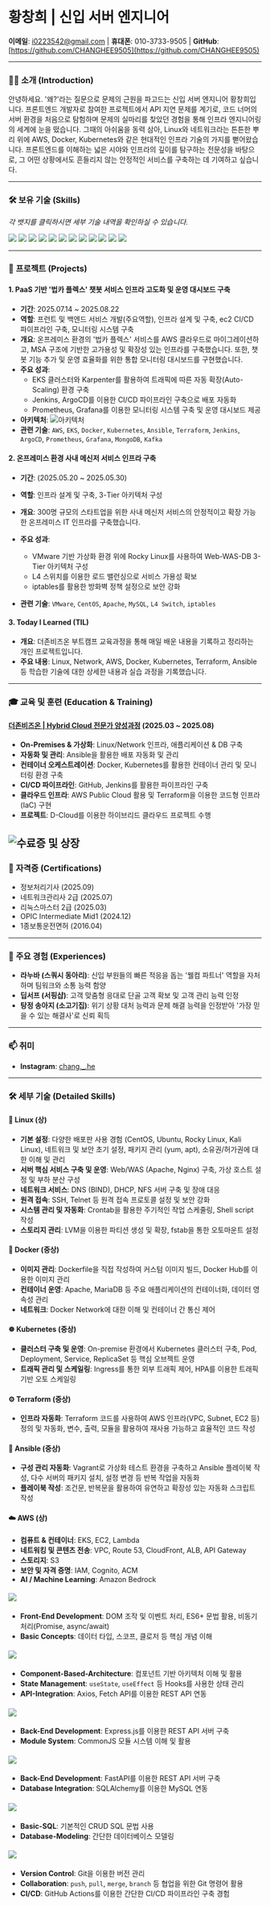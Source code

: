 # 황창희 | 신입 서버 엔지니어

**이메일**: i0223542@gmail.com | **휴대폰**: 010-3733-9505 | **GitHub**: [https://github.com/CHANGHEE9505](https://github.com/CHANGHEE9505)

---

### 🙋‍♂️ **소개 (Introduction)**
안녕하세요. '왜?'라는 질문으로 문제의 근원을 파고드는 신입 서버 엔지니어 황창희입니다. 프론트엔드 개발자로 참여한 프로젝트에서 API 지연 문제를 계기로, 코드 너머의 서버 환경을 처음으로 탐험하며 문제의 실마리를 찾았던 경험을 통해 인프라 엔지니어링의 세계에 눈을 떴습니다. 그때의 아쉬움을 동력 삼아, Linux와 네트워크라는 튼튼한 뿌리 위에 AWS, Docker, Kubernetes와 같은 현대적인 인프라 기술의 가지를 뻗어왔습니다. 프론트엔드를 이해하는 넓은 시야와 인프라의 깊이를 탐구하는 전문성을 바탕으로, 그 어떤 상황에서도 흔들리지 않는 안정적인 서비스를 구축하는 데 기여하고 싶습니다.

---

### 🛠️ **보유 기술 (Skills)**
*각 뱃지를 클릭하시면 세부 기술 내역을 확인하실 수 있습니다.*

[![](https://img.shields.io/badge/Linux-FCC624?style=for-the-badge&logo=linux&logoColor=black)](#linux-skills)
[![](https://img.shields.io/badge/Docker-2496ED?style=for-the-badge&logo=docker&logoColor=white)](#docker-skills)
[![](https://img.shields.io/badge/Kubernetes-326CE5?style=for-the-badge&logo=kubernetes&logoColor=white)](#kubernetes-skills)
[![](https://img.shields.io/badge/Terraform-7B42BC?style=for-the-badge&logo=terraform&logoColor=white)](#terraform-skills)
[![](https://img.shields.io/badge/Ansible-EE0000?style=for-the-badge&logo=ansible&logoColor=white)](#ansible-skills)
[![](https://img.shields.io/badge/AWS-232F3E?style=for-the-badge&logo=amazon-aws&logoColor=white)](#aws-skills)
[![](https://img.shields.io/badge/JavaScript-F7DF1E?style=for-the-badge&logo=javascript&logoColor=black)](#javascript-skills)
[![](https://img.shields.io/badge/React-61DAFB?style=for-the-badge&logo=react&logoColor=black)](#react-skills)
[![](https://img.shields.io/badge/Node.js-339933?style=for-the-badge&logo=node.js&logoColor=white)](#nodejs-skills)
[![](https://img.shields.io/badge/Python-3776AB?style=for-the-badge&logo=python&logoColor=white)](#python-skills)
[![](https://img.shields.io/badge/MySQL-4479A1?style=for-the-badge&logo=mysql&logoColor=white)](#mysql-skills)
[![](https://img.shields.io/badge/GitHub-181717?style=for-the-badge&logo=github&logoColor=white)](#github-skills)

---

### 🚀 **프로젝트 (Projects)**

#### 1. PaaS 기반 '법카 플렉스' 챗봇 서비스 인프라 고도화 및 운영 대시보드 구축
- **기간**: 2025.07.14 ~ 2025.08.22
- **역할**: 프런트 및 백엔드 서비스 개발(주요역할), 인프라 설계 및 구축, ec2 CI/CD 파이프라인 구축, 모니터링 시스템 구축
- **개요**: 온프레미스 환경의 '법카 플렉스' 서비스를 AWS 클라우드로 마이그레이션하고, MSA 구조에 기반한 고가용성 및 확장성 있는 인프라를 구축했습니다. 또한, 챗봇 기능 추가 및 운영 효율화를 위한 통합 모니터링 대시보드를 구현했습니다.
- **주요 성과**:
    - EKS 클러스터와 Karpenter를 활용하여 트래픽에 따른 자동 확장(Auto-Scaling) 환경 구축
    - Jenkins, ArgoCD를 이용한 CI/CD 파이프라인 구축으로 배포 자동화
    - Prometheus, Grafana를 이용한 모니터링 시스템 구축 및 운영 대시보드 제공
- **아키텍처**:
  ![아키텍처](assets/architecture.png)
- **관련 기술**: `AWS`, `EKS`, `Docker`, `Kubernetes`, `Ansible`, `Terraform`, `Jenkins`, `ArgoCD`, `Prometheus`, `Grafana`, `MongoDB`, `Kafka`

#### 2. 온프레미스 환경 사내 메신저 서비스 인프라 구축
- **기간**: (2025.05.20 ~ 2025.05.30)
- **역할**: 인프라 설계 및 구축, 3-Tier 아키텍처 구성
- **개요**: 300명 규모의 스타트업을 위한 사내 메신저 서비스의 안정적이고 확장 가능한 온프레미스 IT 인프라를 구축했습니다.
- **주요 성과**:
    - VMware 기반 가상화 환경 위에 Rocky Linux를 사용하여 Web-WAS-DB 3-Tier 아키텍처 구성
    - L4 스위치를 이용한 로드 밸런싱으로 서비스 가용성 확보
    - iptables를 활용한 방화벽 정책 설정으로 보안 강화
    
- **관련 기술**: `VMware`, `CentOS`, `Apache`, `MySQL`, `L4 Switch`, `iptables`

#### 3. Today I Learned (TIL)
- **개요**: 더존비즈온 부트캠프 교육과정을 통해 매일 배운 내용을 기록하고 정리하는 개인 프로젝트입니다.
- **주요 내용**: Linux, Network, AWS, Docker, Kubernetes, Terraform, Ansible 등 학습한 기술에 대한 상세한 내용과 실습 과정을 기록했습니다.

---

### 🎓 **교육 및 훈련 (Education & Training)**

#### [더존비즈온 | Hybrid Cloud 전문가 양성과정](https://dx.himedia.co.kr/) (2025.03 ~ 2025.08)
- **On-Premises & 가상화**: Linux/Network 인프라, 애플리케이션 & DB 구축
- **자동화 및 관리**: Ansible을 활용한 배포 자동화 및 관리
- **컨테이너 오케스트레이션**: Docker, Kubernetes를 활용한 컨테이너 관리 및 모니터링 환경 구축
- **CI/CD 파이프라인**: GitHub, Jenkins를 활용한 파이프라인 구축
- **클라우드 인프라**: AWS Public Cloud 활용 및 Terraform을 이용한 코드형 인프라(IaC) 구현
- **프로젝트**: D-Cloud를 이용한 하이브리드 클라우드 프로젝트 수행

![수료증 및 상장](assets/인증.jpg)
---

### 📜 **자격증 (Certifications)**
- 정보처리기사 (2025.09)
- 네트워크관리사 2급 (2025.07)
- 리눅스마스터 2급 (2025.03)
- OPIC Intermediate Mid1 (2024.12)
- 1종보통운전면허 (2016.04)

---

### 🤝 **주요 경험 (Experiences)**

- **라누바 (스쿼시 동아리)**: 신입 부원들의 빠른 적응을 돕는 '웰컴 파트너' 역할을 자처하며 팀워크와 소통 능력 함양
- **딥서프 (서핑샵)**: 고객 맞춤형 응대로 단골 고객 확보 및 고객 관리 능력 인정
- **탕정 송아지 (소고기집)**: 위기 상황 대처 능력과 문제 해결 능력을 인정받아 '가장 믿을 수 있는 해결사'로 신뢰 획득

---

### 📫 **취미**
- **Instagram**: [chang._.he](https://www.instagram.com/chang._.he) 

---

### 🛠️ **세부 기술 (Detailed Skills)**

<a name="linux-skills"></a>
#### 🐧 Linux (상)
- **기본 설정**: 다양한 배포판 사용 경험 (CentOS, Ubuntu, Rocky Linux, Kali Linux), 네트워크 및 보안 초기 설정, 패키지 관리 (yum, apt), 소유권/허가권에 대한 이해 및 관리
- **서버 핵심 서비스 구축 및 운영**: Web/WAS (Apache, Nginx) 구축, 가상 호스트 설정 및 부하 분산 구성
- **네트워크 서비스**: DNS (BIND), DHCP, NFS 서버 구축 및 장애 대응
- **원격 접속**: SSH, Telnet 등 원격 접속 프로토콜 설정 및 보안 강화
- **시스템 관리 및 자동화**: Crontab을 활용한 주기적인 작업 스케줄링, Shell script 작성
- **스토리지 관리**: LVM을 이용한 파티션 생성 및 확장, fstab을 통한 오토마운트 설정

<a name="docker-skills"></a>
#### 🐳 Docker (중상)
- **이미지 관리**: Dockerfile을 직접 작성하여 커스텀 이미지 빌드, Docker Hub를 이용한 이미지 관리
- **컨테이너 운영**: Apache, MariaDB 등 주요 애플리케이션의 컨테이너화, 데이터 영속성 관리
- **네트워크**: Docker Network에 대한 이해 및 컨테이너 간 통신 제어

<a name="kubernetes-skills"></a>
#### ☸️ Kubernetes (중상)
- **클러스터 구축 및 운영**: On-premise 환경에서 Kubernetes 클러스터 구축, Pod, Deployment, Service, ReplicaSet 등 핵심 오브젝트 운영
- **트래픽 관리 및 스케일링**: Ingress를 통한 외부 트래픽 제어, HPA를 이용한 트래픽 기반 오토 스케일링

<a name="terraform-skills"></a>
#### ⚙️ Terraform (중상)
- **인프라 자동화**: Terraform 코드를 사용하여 AWS 인프라(VPC, Subnet, EC2 등) 정의 및 자동화, 변수, 출력, 모듈을 활용하여 재사용 가능하고 효율적인 코드 작성

<a name="ansible-skills"></a>
#### 🤖 Ansible (중상)
- **구성 관리 자동화**: Vagrant로 가상화 테스트 환경을 구축하고 Ansible 플레이북 작성, 다수 서버의 패키지 설치, 설정 변경 등 반복 작업을 자동화
- **플레이북 작성**: 조건문, 반복문을 활용하여 유연하고 확장성 있는 자동화 스크립트 작성

<a name="aws-skills"></a>
#### ☁️ AWS (상)
- **컴퓨트 & 컨테이너**: EKS, EC2, Lambda
- **네트워킹 및 콘텐츠 전송**: VPC, Route 53, CloudFront, ALB, API Gateway
- **스토리지**: S3
- **보안 및 자격 증명**: IAM, Cognito, ACM
- **AI / Machine Learning**: Amazon Bedrock

<a name="javascript-skills"></a>
#### <img src="https://img.shields.io/badge/JavaScript-F7DF1E?style=for-the-badge&logo=javascript&logoColor=black" />
- **Front-End Development**: DOM 조작 및 이벤트 처리, ES6+ 문법 활용, 비동기 처리(Promise, async/await)
- **Basic Concepts**: 데이터 타입, 스코프, 클로저 등 핵심 개념 이해

<a name="react-skills"></a>
#### <img src="https://img.shields.io/badge/React-61DAFB?style=for-the-badge&logo=react&logoColor=black" />
- **Component-Based-Architecture**: 컴포넌트 기반 아키텍처 이해 및 활용
- **State Management**: `useState`, `useEffect` 등 Hooks를 사용한 상태 관리
- **API-Integration**: Axios, Fetch API를 이용한 REST API 연동

<a name="nodejs-skills"></a>
#### <img src="https://img.shields.io/badge/Node.js-339933?style=for-the-badge&logo=node.js&logoColor=white" />
- **Back-End Development**: Express.js를 이용한 REST API 서버 구축
- **Module System**: CommonJS 모듈 시스템 이해 및 활용

<a name="python-skills"></a>
#### <img src="https://img.shields.io/badge/Python-3776AB?style=for-the-badge&logo=python&logoColor=white" />
- **Back-End Development**: FastAPI를 이용한 REST API 서버 구축
- **Database Integration**: SQLAlchemy를 이용한 MySQL 연동

<a name="mysql-skills"></a>
#### <img src="https://img.shields.io/badge/MySQL-4479A1?style=for-the-badge&logo=mysql&logoColor=white" />
- **Basic-SQL**: 기본적인 CRUD SQL 문법 사용
- **Database-Modeling**: 간단한 데이터베이스 모델링

<a name="github-skills"></a>
#### <img src="https://img.shields.io/badge/GitHub-181717?style=for-the-badge&logo=github&logoColor=white" />
- **Version Control**: Git을 이용한 버전 관리
- **Collaboration**: `push`, `pull`, `merge`, `branch` 등 협업을 위한 Git 명령어 활용
- **CI/CD**: GitHub Actions를 이용한 간단한 CI/CD 파이프라인 구축 경험
